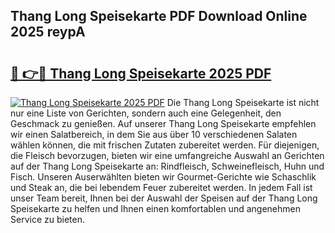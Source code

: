 ## Thang Long Speisekarte PDF Download Online 2025 reypA

# <h2><a href="http://gca52l.nevu.top/?p=Thang+Long+Speisekarte">🔗 👉🔴 Thang Long Speisekarte 2025 PDF</a></h2>

[![Thang Long Speisekarte 2025 PDF](https://i.imgur.com/dBaPXMq.png)](http://gca52l.nevu.top/?p=Thang+Long+Speisekarte)
Die Thang Long Speisekarte ist nicht nur eine Liste von Gerichten, sondern auch eine Gelegenheit, den Geschmack zu genießen. Auf unserer Thang Long Speisekarte empfehlen wir einen Salatbereich, in dem Sie aus über 10 verschiedenen Salaten wählen können, die mit frischen Zutaten zubereitet werden. Für diejenigen, die Fleisch bevorzugen, bieten wir eine umfangreiche Auswahl an Gerichten auf der Thang Long Speisekarte an: Rindfleisch, Schweinefleisch, Huhn und Fisch. Unseren Auserwählten bieten wir Gourmet-Gerichte wie Schaschlik und Steak an, die bei lebendem Feuer zubereitet werden. In jedem Fall ist unser Team bereit, Ihnen bei der Auswahl der Speisen auf der Thang Long Speisekarte zu helfen und Ihnen einen komfortablen und angenehmen Service zu bieten.
